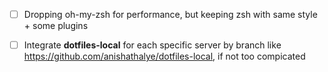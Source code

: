 * [ ] Dropping oh-my-zsh for performance, but keeping zsh with same style + some plugins
* [ ] Integrate **dotfiles-local** for each specific server by branch like https://github.com/anishathalye/dotfiles-local, if not too compicated

